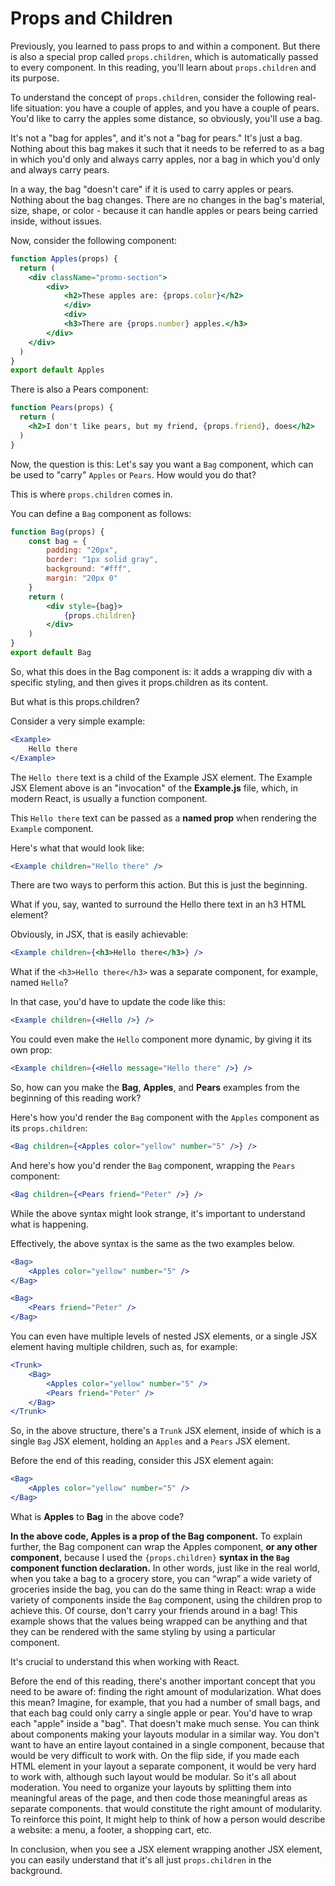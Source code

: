 # Props and Children

Previously, you learned to pass props to and within a component. But there is also a special prop called `props.children`, which is automatically passed to every component. In this reading, you’ll learn about `props.children` and its purpose.

To understand the concept of `props.children`, consider the following real-life situation: you have a couple of apples, and you have a couple of pears. You'd like to carry the apples some distance, so obviously, you'll use a bag.

It's not a "bag for apples", and it's not a "bag for pears." It's just a bag. Nothing about this bag makes it such that it needs to be referred to as a bag in which you'd only and always carry apples, nor a bag in which you'd only and always carry pears.

In a way, the bag "doesn't care" if it is used to carry apples or pears. Nothing about the bag changes. There are no changes in the bag's material, size, shape, or color - because it can handle apples or pears being carried inside, without issues.

Now, consider the following component:

```jsx
function Apples(props) {
  return (
    <div className="promo-section">
        <div>
            <h2>These apples are: {props.color}</h2>
            </div>
            <div>
            <h3>There are {props.number} apples.</h3>
        </div>
    </div>
  )
}
export default Apples
```

There is also a Pears component:

```jsx
function Pears(props) {
  return (
    <h2>I don't like pears, but my friend, {props.friend}, does</h2>
  )
}
```

Now, the question is this: Let's say you want a `Bag` component, which can be used to "carry" `Apples` or `Pears`. How would you do that?

This is where `props.children` comes in.

You can define a `Bag` component as follows:

```jsx
function Bag(props) {
    const bag = {
        padding: "20px",
        border: "1px solid gray",
        background: "#fff",
        margin: "20px 0"
    }
    return (
        <div style={bag}>
            {props.children}
        </div>
    )
}
export default Bag
```

So, what this does in the Bag component is: it adds a wrapping div with a specific styling, and then gives it props.children as its content.

But what is this props.children?

Consider a very simple example:

```jsx
<Example>
    Hello there
</Example>
```

The `Hello there` text is a child of the Example JSX element. The Example JSX Element above is an "invocation" of the **Example.js** file, which, in modern React, is usually a function component.

This `Hello there` text can be passed as a **named prop** when rendering the `Example` component.

Here's what that would look like:

```jsx
<Example children="Hello there" />
```

There are two ways to perform this action. But this is just the beginning.

What if you, say, wanted to surround the Hello there text in an h3 HTML element?

Obviously, in JSX, that is easily achievable:

```jsx
<Example children={<h3>Hello there</h3>} />
```

What if the `<h3>Hello there</h3>` was a separate component, for example, named `Hello`?

In that case, you'd have to update the code like this:

```jsx
<Example children={<Hello />} />
```

You could even make the `Hello` component more dynamic, by giving it its own prop:

```jsx
<Example children={<Hello message="Hello there" />} />
```

So, how can you make the **Bag**, **Apples**, and **Pears** examples from the beginning of this reading work?

Here's how you'd render the `Bag` component with the `Apples` component as its `props.children`:

```jsx
<Bag children={<Apples color="yellow" number="5" />} />
```

And here's how you'd render the `Bag` component, wrapping the `Pears` component:

```jsx
<Bag children={<Pears friend="Peter" />} />
```

While the above syntax might look strange, it's important to understand what is happening.

Effectively, the above syntax is the same as the two examples below.

```jsx
<Bag>
    <Apples color="yellow" number="5" />
</Bag>

<Bag>
    <Pears friend="Peter" />
</Bag>
```

You can even have multiple levels of nested JSX elements, or a single JSX element having multiple children, such as, for example:

```jsx
<Trunk>
    <Bag>
        <Apples color="yellow" number="5" />
        <Pears friend="Peter" />
    </Bag>
</Trunk>
```

So, in the above structure, there's a `Trunk` JSX element, inside of which is a single `Bag` JSX element, holding an `Apples` and a `Pears` JSX element.

Before the end of this reading, consider this JSX element again:

```jsx
<Bag>
    <Apples color="yellow" number="5" />
</Bag>
```

What is **Apples** to **Bag** in the above code?

**In the above code, Apples is a prop of the Bag component.** To explain further, the Bag component can wrap the Apples component, **or any other component**, because I used the `{props.children}` **syntax in the `Bag` component function declaration.** In other words, just like in the real world, when you take a bag to a grocery store, you can “wrap” a wide variety of groceries inside the bag, you can do the same thing in React: wrap a wide variety of components inside the `Bag` component, using the children prop to achieve this. Of course, don't carry your friends around in a bag! This example shows that the values being wrapped can be anything and that they can be rendered with the same styling by using a particular component.

It's crucial to understand this when working with React.

Before the end of this reading, there's another important concept that you need to be aware of: finding the right amount of modularization. What does this mean? Imagine, for example, that you had a number of small bags, and that each bag could only carry a single apple or pear. You'd have to wrap each "apple" inside a "bag". That doesn't make much sense. You can think about components making your layouts modular in a similar way. You don't want to have an entire layout contained in a single component, because that would be very difficult to work with. On the flip side, if you made each HTML element in your layout a separate component, it would be very hard to work with, although such layout would be modular. So it's all about moderation. You need to organize your layouts by splitting them into meaningful areas of the page, and then code those meaningful areas as separate components. that would constitute the right amount of modularity. To reinforce this point, It might help to think of how a person would describe a website: a menu, a footer, a shopping cart, etc.

In conclusion, when you see a JSX element wrapping another JSX element, you can easily understand that it's all just `props.children` in the background.